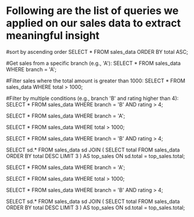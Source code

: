 # Following are the list of queries we applied on our sales data to extract meaningful insight

#sort by ascending order
SELECT * FROM sales_data
ORDER BY total ASC;

#Get sales from a specific branch (e.g., 'A'):
SELECT * FROM sales_data
WHERE branch = 'A';

#Filter sales where the total amount is greater than 1000:
SELECT * FROM sales_data
WHERE total > 1000;

#Filter by multiple conditions (e.g., branch 'B' and rating higher than 4):
SELECT * FROM sales_data
WHERE branch = 'B' AND rating > 4;


SELECT * FROM sales_data
WHERE branch = 'A';


SELECT * FROM sales_data
WHERE total > 1000;


SELECT * FROM sales_data
WHERE branch = 'B' AND rating > 4;



SELECT sd.*
FROM sales_data sd
JOIN (
    SELECT total
    FROM sales_data
    ORDER BY total DESC
    LIMIT 3
) AS top_sales
ON sd.total = top_sales.total;







SELECT * FROM sales_data
WHERE branch = 'A';


SELECT * FROM sales_data
WHERE total > 1000;


SELECT * FROM sales_data
WHERE branch = 'B' AND rating > 4;



SELECT sd.*
FROM sales_data sd
JOIN (
    SELECT total
    FROM sales_data
    ORDER BY total DESC
    LIMIT 3
) AS top_sales
ON sd.total = top_sales.total;
